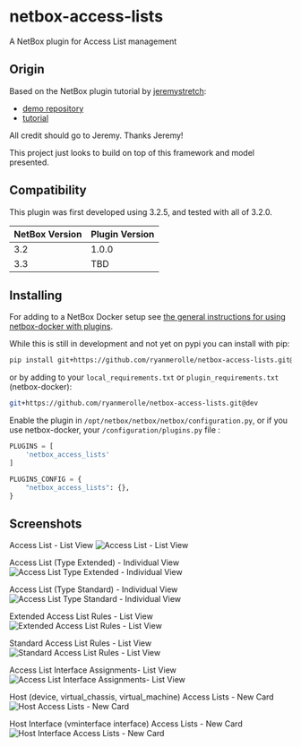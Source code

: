 # netbox-access-lists

A NetBox plugin for Access List management

## Origin

Based on the NetBox plugin tutorial by [jeremystretch](https://github.com/jeremystretch):

- [demo repository](https://github.com/netbox-community/netbox-plugin-demo)
- [tutorial](https://github.com/netbox-community/netbox-plugin-tutorial)

All credit should go to Jeremy.  Thanks Jeremy!

This project just looks to build on top of this framework and model presented.

## Compatibility

This plugin was first developed using 3.2.5, and tested with all of 3.2.0.

| NetBox Version | Plugin Version |
|----------------|----------------|
|       3.2      |      1.0.0     |
|       3.3      |       TBD      |

## Installing

For adding to a NetBox Docker setup see
[the general instructions for using netbox-docker with plugins](https://github.com/netbox-community/netbox-docker/wiki/Using-Netbox-Plugins).

While this is still in development and not yet on pypi you can install with pip:

```bash
pip install git+https://github.com/ryanmerolle/netbox-access-lists.git@dev
```

or by adding to your `local_requirements.txt` or `plugin_requirements.txt` (netbox-docker):

```bash
git+https://github.com/ryanmerolle/netbox-access-lists.git@dev
```

Enable the plugin in `/opt/netbox/netbox/netbox/configuration.py`,
 or if you use netbox-docker, your `/configuration/plugins.py` file :

```python
PLUGINS = [
    'netbox_access_lists'
]

PLUGINS_CONFIG = {
    "netbox_access_lists": {},
}
```

## Screenshots

Access List - List View
![Access List - List View](docs/img/access_lists.png)

Access List (Type Extended) - Individual View
![Access List Type Extended - Individual View](docs/img/access_list_type_extended.png)

Access List (Type Standard) - Individual View
![Access List Type Standard - Individual View](docs/img/access_list_type_standard.png)

Extended Access List Rules - List View
![Extended Access List Rules - List View](docs/img/acl_extended_rules.png)

Standard Access List Rules - List View
![Standard Access List Rules - List View](docs/img/acl_standard_rules.png)

Access List Interface Assignments- List View
![Access List Interface Assignments- List View](docs/img/acl_interface_assignments.png)

Host (device, virtual_chassis, virtual_machine) Access Lists - New Card
![Host Access Lists - New Card](docs/img/acl_host_view.png)

Host Interface (vminterface interface) Access Lists - New Card
![Host Interface Access Lists - New Card](docs/img/access_list_type_standard.png)
